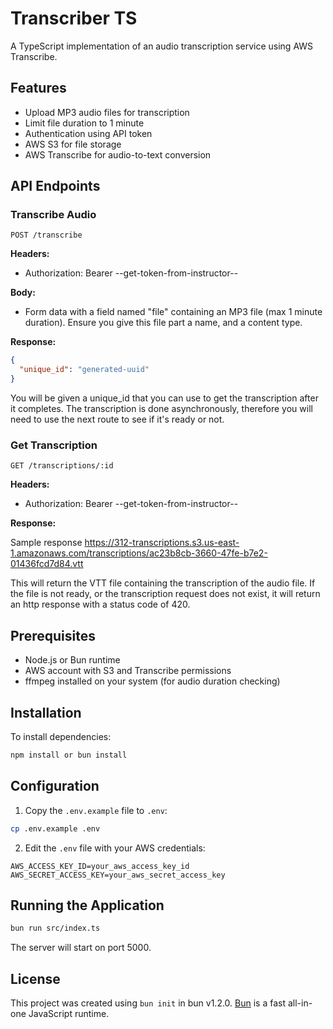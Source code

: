 # Transcriber TS

A TypeScript implementation of an audio transcription service using AWS Transcribe.

## Features

- Upload MP3 audio files for transcription
- Limit file duration to 1 minute
- Authentication using API token
- AWS S3 for file storage
- AWS Transcribe for audio-to-text conversion

## API Endpoints

### Transcribe Audio

```
POST /transcribe
```

**Headers:**

- Authorization: Bearer --get-token-from-instructor--

**Body:**

- Form data with a field named "file" containing an MP3 file (max 1 minute duration). Ensure you give this file part a name, and a content type.

**Response:**

```json
{
  "unique_id": "generated-uuid"
}
```

You will be given a unique_id that you can use to get the transcription after it completes. The transcription is done asynchronously, therefore you will need to use the next route to see if it's ready or not.

### Get Transcription

```
GET /transcriptions/:id
```

**Headers:**

- Authorization: Bearer --get-token-from-instructor--

**Response:**

Sample response https://312-transcriptions.s3.us-east-1.amazonaws.com/transcriptions/ac23b8cb-3660-47fe-b7e2-01436fcd7d84.vtt

This will return the VTT file containing the transcription of the audio file. If the file is not ready, or the transcription request does not exist, it will return an http response with a status code of 420.

## Prerequisites

- Node.js or Bun runtime
- AWS account with S3 and Transcribe permissions
- ffmpeg installed on your system (for audio duration checking)

## Installation

To install dependencies:

```bash
npm install or bun install
```

## Configuration

1. Copy the `.env.example` file to `.env`:

```bash
cp .env.example .env
```

2. Edit the `.env` file with your AWS credentials:

```
AWS_ACCESS_KEY_ID=your_aws_access_key_id
AWS_SECRET_ACCESS_KEY=your_aws_secret_access_key
```

## Running the Application

```bash
bun run src/index.ts
```

The server will start on port 5000.

## License

This project was created using `bun init` in bun v1.2.0. [Bun](https://bun.sh) is a fast all-in-one JavaScript runtime.

